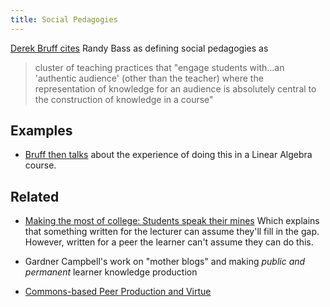 ```yaml
---
title: Social Pedagogies
---
```

[Derek Bruff cites](https://derekbruff.org/?p=808) Randy Bass as defining social pedagogies as
> cluster of teaching practices that "engage students with...an 'authentic audience' (other than the teacher) where the representation of knowledge for an audience is absolutely central to the construction of knowledge in a course"

## Examples

- [Bruff then talks](https://derekbruff.org/?p=808) about the experience of doing this in a Linear Algebra course.

## Related

- [Making the most of college: Students speak their mines](https://www.amazon.com/gp/product/067401359X?ie=UTF8&tag=teachwithclas-20&linkCode=xm2&camp=1789&creativeASIN=067401359X)
  Which explains that something written for the lecturer can assume they'll fill in the gap. However, written for a peer the learner can't assume they can do this.

- Gardner Campbell's work on "mother blogs" and making _public and permanent_ learner knowledge production

- [Commons-based Peer Production and Virtue](https://nissenbaum.tech.cornell.edu/papers/jopp_235.pdf)